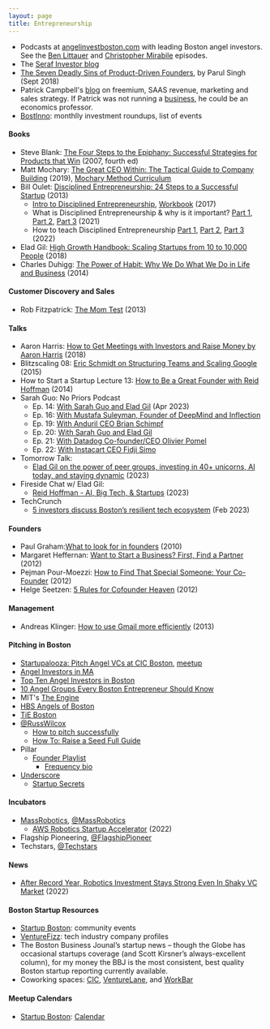 ```yaml
---
layout: page
title: Entrepreneurship
---
```


* Podcasts at <a href="https://www.angelinvestboston.com/episodes/">angelinvestboston.com</a> with leading Boston angel investors. See the <a href="https://www.angelinvestboston.com/ep-002-1">Ben Littauer</a> and <a href="https://www.angelinvestboston.com/christopher-mirabile-ep-12">Christopher Mirabile</a> episodes.
* The <a href="https://seraf-investor.com/compass/article/angel-101-a-primer-new-angel-investors">Seraf Investor blog</a>
* <a href="https://medium.com/swlh/these-are-the-7-deadly-sins-of-product-driven-founders-47c7c66cc783">The Seven Deadly Sins of Product-Driven Founders</a>, by Parul Singh (Sept 2018)
* Patrick Campbell's <a href="https://www.profitwell.com/blog/all">blog</a> on freemium, SAAS revenue, marketing and sales strategy. If Patrick was not running a <a href="https://www.profitwell.com">business</a>, he could be an economics professor.
* [BostInno](https://www.bizjournals.com/boston/inno): monthlly investment roundups, list of events

#### Books
* Steve Blank: [The Four Steps to the Epiphany:  Successful Strategies for Products that Win](https://www.amazon.com/Four-Steps-Epiphany-Successful-Strategies/dp/1119690358) (2007, fourth ed)
* Matt Mochary: [The Great CEO Within: The Tactical Guide to Company Building](https://www.amazon.com/Great-CEO-Within-Tactical-Building/dp/0578599287) (2019), [Mochary Method Curriculum](https://docs.google.com/document/d/18FiJbYn53fTtPmphfdCKT2TMWH-8Y2L-MLqDk-MFV4s/edit#)
* Bill Oulet: [Disciplined Entrepreneurship: 24 Steps to a Successful Startup](https://www.amazon.com/Disciplined-Entrepreneurship-Steps-Successful-Startup/dp/1118692284/) (2013)
  * [Intro to Disciplined Entrepreneurship](https://www.youtube.com/watch?v=FqmCN5Tt0Jo), [Workbook](https://www.amazon.com/Disciplined-Entrepreneurship-Workbook-Bill-Aulet/dp/1119365791) (2017)
  * What is Disciplined Entrepreneurship & why is it important? [Part 1](https://www.youtube.com/watch?v=2j-JEhm6H-U), [Part 2](https://www.youtube.com/watch?v=ZDXFInEFDwI), [Part 3](https://www.youtube.com/watch?v=7cmJelCIPdM) (2021)
  * How to teach Disciplined Entrepreneurship [Part 1](https://www.youtube.com/watch?v=1kM1AiouqhA), [Part 2](https://www.youtube.com/watch?v=x0QwW0CJZtE), [Part 3](https://www.youtube.com/watch?v=uSSSeB-GZ6s) (2022)
* Elad Gil: [High Growth Handbook: Scaling Startups from 10 to 10,000 People](https://www.amazon.com/High-Growth-Handbook-Elad-Gil/dp/1732265100/) (2018)
* Charles Duhigg: [The Power of Habit: Why We Do What We Do in Life and Business](https://www.amazon.com/Power-Habit-What-Life-Business/dp/081298160X) (2014)

#### Customer Discovery and Sales
* Rob Fitzpatrick: [The Mom Test](https://www.amazon.com/Mom-Test-customers-business-everyone/dp/1492180742) (2013)

#### Talks
* Aaron Harris: [How to Get Meetings with Investors and Raise Money by Aaron Harris](https://www.youtube.com/watch?v=Jzz4AEIddzY) (2018)
* Blitzscaling 08: [Eric Schmidt on Structuring Teams and Scaling Google](https://www.youtube.com/watch?v=hcRxFRgNpns) (2015)
* How to Start a Startup Lecture 13: [How to Be a Great Founder with Reid Hoffman](https://www.youtube.com/watch?v=pkAum45ubWc&list=RDLVhcRxFRgNpns&index=6) (2014)
* Sarah Guo: No Priors Podcast
  * Ep. 14: [With Sarah Guo and Elad Gil](https://www.youtube.com/watch?v=B5461t6ACpk) (Apr 2023)
  * Ep. 16: [With Mustafa Suleyman, Founder of DeepMind and Inflection](https://www.youtube.com/watch?v=g4VszCFonPk)
  * Ep. 19: [With Anduril CEO Brian Schimpf](https://www.youtube.com/watch?v=vgrhVCwdv7c)
  * Ep. 20: [With Sarah Guo and Elad Gil](https://www.youtube.com/watch?v=eTFUcPiodGU)
  * Ep. 21: [With Datadog Co-founder/CEO Olivier Pomel](https://www.youtube.com/watch?v=x0BIJeRyfBE)
  * Ep. 22: [With Instacart CEO Fidji Simo](https://www.youtube.com/watch?v=bhlPHBkIEYs)
* Tomorrow Talk:
  * [Elad Gil on the power of peer groups, investing in 40+ unicorns, AI today, and staying dynamic](https://www.youtube.com/watch?v=ifK3k46_zMI) (2023)
* Fireside Chat w/ Elad Gil:
  * [Reid Hoffman - AI, Big Tech, & Startups](https://www.youtube.com/watch?v=6QySKWkYlPc) (2023)
* TechCrunch
  * [5 investors discuss Boston’s resilient tech ecosystem](https://techcrunch.com/2023/02/27/5-investors-discuss-why-bostons-tech-ecosystem-is-as-resilient-as-they-come/) (Feb 2023)

#### Founders
* Paul Graham:[What to look for in founders](http://www.paulgraham.com/founders.html) (2010)
* Margaret Heffernan: [Want to Start a Business? First, Find a Partner](http://www.inc.com/margaret-heffernan/you-need-a-partner-to-start-a-business.html) (2012)
* Pejman Pour-Moezzi: [How to Find That Special Someone: Your Co-Founder](https://www.geekwire.com/2012/find-special-cofounder) (2012)
* Helge Seetzen: [5 Rules for Cofounder Heaven](http://helgeseetzen.com/5-rules-for-cofounder-heaven/) (2012)

#### Management
* Andreas Klinger: [How to use Gmail more efficiently](https://klinger.io/posts/how-to-use-gmail-more-efficiently) (2013)

#### Pitching in Boston
* [Startupalooza: Pitch Angel VCs at CIC Boston](https://cic.com/new-events/https/wwweventbritecom/e/pitch-angel-vcs-at-cic-boston-free-capital-raising-workshop-tickets-54868682707discountcic), [meetup](https://www.meetup.com/startupalooza/)
* [Angel Investors in MA](https://www.angelinvestmentnetwork.us/angel-investors-massachusetts)
* [Top Ten Angel Investors in Boston](https://medium.com/pro-business-plans/top-10-angel-investors-in-boston-448d322539ec)
* [10 Angel Groups Every Boston Entrepreneur Should Know](https://www.builtinboston.com/2016/09/13/angel-groups-boston)
* MIT's [The Engine](https://www.engine.xyz)
* [HBS Angels of Boston](https://www.hbsab.org/s/1738/cc/21/page.aspx?sid=1738&gid=8&pgid=71688&crid=0&calpgid=13&calcid=1270)
* [TiE Boston](https://www.tieboston.org/)
* [@RussWilcox](https://twitter.com/Russ_Wilcox)
  * [How to pitch successfully](https://twitter.com/Russ_Wilcox/status/1583872118764146688)
  * [How To: Raise a Seed Full Guide](https://www.pillar.vc/playlist/article/how-to-raise-seed-full-guide/)
* Pillar
  * [Founder Playlist](https://www.pillar.vc/playlist/)
    * [Frequency bio](https://frequency.pillar.vc)
* [Underscore](https://underscore.vc)
  * [Startup Secrets](https://underscore.vc/startupsecrets/)

#### Incubators
* [MassRobotics](https://www.massrobotics.org), [@MassRobotics](https://twitter.com/MassRobotics)
  * [AWS Robotics Startup Accelerator](https://www.massrobotics.org/opportunities/aws-robotics-startup-accelerator/) (2022)
* Flagship Pioneering,  [@FlagshipPioneer](https://twitter.com/FlagshipPioneer)
* Techstars, [@Techstars](https://twitter.com/Techstars)

#### News
* [After Record Year, Robotics Investment Stays Strong Even In Shaky VC Market](https://news.crunchbase.com/ai-robotics/robotics-vc-funding/) (2022)

#### Boston Startup Resources
* [Startup Boston](https://www.startupbos.org/): community events
* [VentureFizz](https://venturefizz.com/): tech industry company profiles
* The Boston Business Jounal’s startup news – though the Globe has occasional startups coverage (and Scott Kirsner’s always-excellent column), for my money the BBJ is the most consistent, best quality Boston startup reporting currently available.
* Coworking spaces: [CIC](https://cic.com/), [VentureLane](https://theventurelane.com/), and [WorkBar](https://www.workbar.com/)

#### Meetup Calendars
* [Startup Boston](https://www.startupbos.org): [Calendar](https://www.startupbos.org/events)